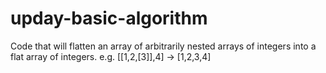 # upday-basic-algorithm

Code that will flatten an array of arbitrarily nested arrays of integers into a flat array of integers. e.g. [[1,2,[3]],4] -> [1,2,3,4]
